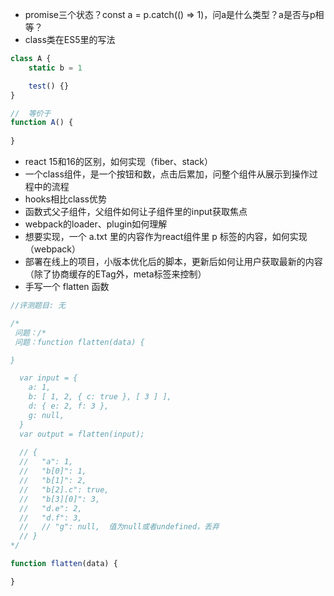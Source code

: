 - promise三个状态？const a = p.catch(() => 1)，问a是什么类型？a是否与p相等？
- class类在ES5里的写法

```javascript
class A {
    static b = 1

	test() {}
}

//	等价于
function A() {
    
}
```

- react 15和16的区别，如何实现（fiber、stack）
- 一个class组件，是一个按钮和数，点击后累加，问整个组件从展示到操作过程中的流程
- hooks相比class优势
- 函数式父子组件，父组件如何让子组件里的input获取焦点
- webpack的loader、plugin如何理解
- 想要实现，一个 a.txt 里的内容作为react组件里 p 标签的内容，如何实现（webpack）
- 部署在线上的项目，小版本优化后的脚本，更新后如何让用户获取最新的内容（除了协商缓存的ETag外，meta标签来控制）
- 手写一个 flatten 函数

```javascript
//评测题目: 无

/*
 问题：/*
 问题：function flatten(data) {

}

  var input = {
    a: 1,
    b: [ 1, 2, { c: true }, [ 3 ] ],
    d: { e: 2, f: 3 },
    g: null, 
  }
  var output = flatten(input);
 
  // {
  //   "a": 1,
  //   "b[0]": 1,
  //   "b[1]": 2,
  //   "b[2].c": true,
  //   "b[3][0]": 3,
  //   "d.e": 2,
  //   "d.f": 3,
  //   // "g": null,  值为null或者undefined，丢弃
  // }
*/

function flatten(data) {

}
```



